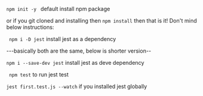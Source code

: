 ```npm init -y ``` default install npm package

or if you git cloned and installing then ```npm install``` then that is it! Don't mind below instructions:

``` npm i -D jest``` install jest as a dependency

---basically  both are the same, below is shorter version--

```npm i --save-dev jest``` install jest as deve dependency

``` npm test``` to run jest test

```jest first.test.js --watch``` if you installed jest globally